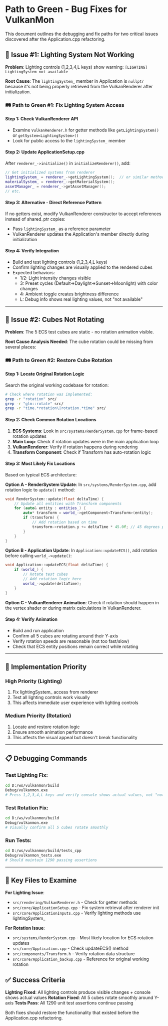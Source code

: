 # Path to Green - Bug Fixes for VulkanMon

This document outlines the debugging and fix paths for two critical issues discovered after the Application.cpp refactoring.

## 🚨 Issue #1: Lighting System Not Working

**Problem**: Lighting controls (1,2,3,4,L keys) show warning: `[LIGHTING] LightingSystem not available`

**Root Cause**: The `lightingSystem_` member in Application is `nullptr` because it's not being properly retrieved from the VulkanRenderer after initialization.

### 🛤️ Path to Green #1: Fix Lighting System Access

#### **Step 1: Check VulkanRenderer API**
- Examine `VulkanRenderer.h` for getter methods like `getLightingSystem()` or `getSystem<LightingSystem>()`
- Look for public access to the `lightingSystem_` member

#### **Step 2: Update ApplicationSetup.cpp**
After `renderer_->initialize()` in `initializeRenderer()`, add:
```cpp
// Get initialized systems from renderer
lightingSystem_ = renderer_->getLightingSystem();  // or similar method
materialSystem_ = renderer_->getMaterialSystem();
assetManager_ = renderer_->getAssetManager();
// etc.
```

#### **Step 3: Alternative - Direct Reference Pattern**
If no getters exist, modify VulkanRenderer constructor to accept references instead of shared_ptr copies:
- Pass `lightingSystem_` as a reference parameter
- VulkanRenderer updates the Application's member directly during initialization

#### **Step 4: Verify Integration**
- Build and test lighting controls (1,2,3,4,L keys)
- Confirm lighting changes are visually applied to the rendered cubes
- Expected behaviors:
  - 1/2: Light intensity changes visible
  - 3: Preset cycles (Default→Daylight→Sunset→Moonlight) with color changes
  - 4: Ambient toggle creates brightness difference
  - L: Debug info shows real lighting values, not "not available"

---

## 🚨 Issue #2: Cubes Not Rotating

**Problem**: The 5 ECS test cubes are static - no rotation animation visible.

**Root Cause Analysis Needed**: The cube rotation could be missing from several places:

### 🛤️ Path to Green #2: Restore Cube Rotation

#### **Step 1: Locate Original Rotation Logic**
Search the original working codebase for rotation:
```bash
# Check where rotation was implemented:
grep -r "rotation" src/
grep -r "glm::rotate" src/
grep -r "time.*rotation\|rotation.*time" src/
```

#### **Step 2: Check Common Rotation Locations**
1. **ECS Systems**: Look in `src/systems/RenderSystem.cpp` for frame-based rotation updates
2. **Main Loop**: Check if rotation updates were in the main application loop
3. **VulkanRenderer**: Verify if rotation happens during rendering
4. **Transform Component**: Check if Transform has auto-rotation logic

#### **Step 3: Most Likely Fix Locations**
Based on typical ECS architecture:

**Option A - RenderSystem Update**:
In `src/systems/RenderSystem.cpp`, add rotation logic to `update()` method:
```cpp
void RenderSystem::update(float deltaTime) {
    // Update all entities with Transform components
    for (auto& entity : entities_) {
        auto* transform = world_->getComponent<Transform>(entity);
        if (transform) {
            // Add rotation based on time
            transform->rotation.y += deltaTime * 45.0f; // 45 degrees per second
        }
    }
}
```

**Option B - Application Update**:
In `Application::updateECS()`, add rotation before calling `world_->update()`:
```cpp
void Application::updateECS(float deltaTime) {
    if (world_) {
        // Rotate test cubes
        // Add rotation logic here
        world_->update(deltaTime);
    }
}
```

**Option C - VulkanRenderer Animation**:
Check if rotation should happen in the vertex shader or during matrix calculations in VulkanRenderer.

#### **Step 4: Verify Animation**
- Build and run application
- Confirm all 5 cubes are rotating around their Y-axis
- Verify rotation speeds are reasonable (not too fast/slow)
- Check that ECS entity positions remain correct while rotating

---

## 🔧 Implementation Priority

### **High Priority (Lighting)**
1. Fix lightingSystem_ access from renderer
2. Test all lighting controls work visually
3. This affects immediate user experience with lighting controls

### **Medium Priority (Rotation)**
1. Locate and restore rotation logic
2. Ensure smooth animation performance
3. This affects the visual appeal but doesn't break functionality

---

## 📋 Debugging Commands

### Test Lighting Fix:
```bash
cd D:/ws/vulkanmon/build
Debug/vulkanmon.exe
# Press 1,2,3,4,L keys and verify console shows actual values, not "not available"
```

### Test Rotation Fix:
```bash
cd D:/ws/vulkanmon/build
Debug/vulkanmon.exe
# Visually confirm all 5 cubes rotate smoothly
```

### Run Tests:
```bash
cd D:/ws/vulkanmon/build/tests_cpp
Debug/vulkanmon_tests.exe
# Should maintain 1290 passing assertions
```

---

## 📁 Key Files to Examine

**For Lighting Issue**:
- `src/rendering/VulkanRenderer.h` - Check for getter methods
- `src/core/ApplicationSetup.cpp` - Fix system retrieval after renderer init
- `src/core/ApplicationInputs.cpp` - Verify lighting methods use lightingSystem_

**For Rotation Issue**:
- `src/systems/RenderSystem.cpp` - Most likely location for ECS rotation updates
- `src/core/Application.cpp` - Check updateECS() method
- `src/components/Transform.h` - Verify rotation data structure
- `src/core/Application_backup.cpp` - Reference for original working rotation

## ✅ Success Criteria

**Lighting Fixed**: All lighting controls produce visible changes + console shows actual values
**Rotation Fixed**: All 5 cubes rotate smoothly around Y-axis
**Tests Pass**: All 1290 unit test assertions continue passing

Both fixes should restore the functionality that existed before the Application.cpp refactoring.